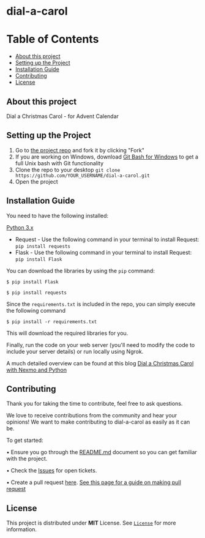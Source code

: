 # dial-a-carol

Table of Contents
=================

<!--ts-->
   * [About this project](#about-this-project)
   * [Setting up the Project](#setting-up-the-project)
   * [Installation Guide](#installation-guide)
   * [Contributing](#contributing)
   * [License](#license)
<!--te-->

## About this project
Dial a Christmas Carol - for Advent Calendar

## Setting up the Project

1. Go to [the project repo](https://github.com/nexmo-community/dial-a-carol) and fork it by clicking "Fork" 
2. If you are working on Windows, download [Git Bash for Windows](https://git-for-windows.github.io/) to get a full Unix bash with Git functionality
3. Clone the repo to your desktop `git clone https://github.com/YOUR_USERNAME/dial-a-carol.git`
4. Open the project

## Installation Guide
You need to have the following installed:

[Python 3.x](https://www.python.org/downloads/)
* Request - Use the following command in your terminal to install Request: `pip install requests` 
* Flask - Use the following command in your terminal to install Request: `pip install Flask`

You can download the libraries by using the `pip` command:

`$ pip install Flask`

`$ pip install requests`

Since the `requirements.txt` is included in the repo, you can simply execute the following command

`$ pip install -r requirements.txt`

This will download the required libraries for you.

Finally, run the code on your web server (you'll need to modify the code to include your server details) or run locally using Ngrok.

A much detailed overview can be found at this blog [Dial a Christmas Carol with Nexmo and Python](https://www.nexmo.com/blog/2018/12/03/dial-a-christmas-carol-with-nexmo-and-python-dr)

## Contributing

Thank you for taking the time to contribute, feel free to ask questions.

We love to receive contributions from the community and hear your opinions! We want to make contributing to dial-a-carol as easily as it can be.

To get started:

•	Ensure you go through the [README.md](https://github.com/nexmo-community/dial-a-carol/README.md) document so you can get familiar with the project.

•	Check the [Issues](https://github.com/nexmo-community/dial-a-carol/issues) for open tickets.

•	Create a pull request [here](https://github.com/nexmo-community/dial-a-carol/pulls). [See this page for a guide on making pull request](https://docs.github.com/en/free-pro-team@latest/github/collaborating-with-issues-and-pull-requests/creating-a-pull-request)

## License

This project is distributed under **MIT** License. See [`License`][license] for more information.

[license]: LICENSE
